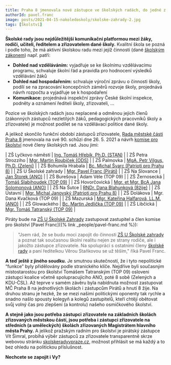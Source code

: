 ```yaml
---
title: Praha 8 jmenovala nové zástupce ve školských radách, do jedné z nich míří i náš Pavel Franc
authorId: pavel.franc
image: posts/2021-04-15-nakoledoskoly/skolske-zahrady-2.jpg
tags: [Školství]
---
```

**Školské rady jsou nejdůležitější komunikační platformou mezi žáky, rodiči, učiteli, ředitelem a zřizovatelem dané školy.** Kvalitní škola se pozná i podle toho, že má aktivní školskou radu mezi jejíž činnosti (dané [školským zákonem](https://www.zakonyprolidi.cz/cs/2004-561)) např. patří:

- **Dohled nad vzděláváním:** vyjadřuje se ke školnímu vzdělávacímu programu, schvaluje školní řád a pravidla pro hodnocení výsledků vzdělávání žáků
- **Dohled nad hospodařením:** schvaluje výroční zprávu o činnosti školy, podílí se na zpracování koncepčních záměrů rozvoje školy, projednává návrh rozpočtu a vyjadřuje se k hospodaření
- **Komunikace:** projednává inspekční zprávy České školní inspekce, podněty a oznámení řediteli školy, zřizovateli, ...

Pozice ve školských radách jsou neplacené a odměnou jejich členů (zákonných zástupců nezletilých žáků, pedagogických pracovníků školy a zřizovatele) je možnost podílet se na vzdělávací politice dané školy.

A jelikož skončilo funkční období zástupců zřizovatele, [Rada městské části  Praha 8](https://www.praha8.cz/Rada-mestske-casti-Praha-8.html) jmenovala na své 90. schůzi dne 26. 5. 2021 a návrh [komise pro školství](https://www.praha8.cz/Komise-pro-skolstvi-2018-2022.html) nové členy školských rad. Jsou jimi:

| ZŠ Lyčkovo náměstí | [Ing. Tomáš Hřebík, Ph.D. (STAN)](https://www.praha8.cz/appo/card/74/Hrebik-Tomas.html) |
| ZŠ Petra Strozziho | [Mgr. Martin Roubíček (ODS)](https://www.praha8.cz/appo/card/74/Roubicek-Martin.html) |
| ZŠ Palmovka | [MgA. Petr Vilgus, Ph.D. (Zelení)](https://www.praha8.cz/appo/card/74/Vilgus-Petr.html) |
| ZŠ Bohumila Hrabala | [Bc. Michal Švarc (Patrioti pro Prahu 8)](https://www.praha8.cz/appo/card/74/Svarc-Michal.html) |
| ZŠ U Školské zahrady | [Mgr. Pavel Franc (Piráti)](https://www.praha8.cz/appo/card/74/Franc-Pavel.html) |
| ZŠ Na Slovance | [Jan Štorek (ANO)](https://www.praha8.cz/appo/card/74/Storek-Jan.html) |
| ZŠ Burešova | Adam Véle (TOP 09) |
| ZŠ Žernosecká | [Tomáš Slabihoudek (TOP 09)](https://www.praha8.cz/appo/card/74/Slabihoudek-Tomas.html) |
| ZŠ Hovorčovická | [Mgr. et Mgr. BcA Jana Solomonová (ANO)](https://www.praha8.cz/appo/card/74/Solomonova-Jana.html) |
| ZŠ Na Šutce | [RNDr. Dana Blahunková (8žije)](https://www.praha8.cz/appo/card/74/Blahunkova-Dana.html) |
| ZŠ Ústavní | [Mgr. Michal Janovský (Patrioti pro Prahu 8)](https://www.praha8.cz/appo/card/74/Janovsky-Michal.html) |
| ZŠ Dolákova | Mgr. Dana Kvačková (TOP 09) | 
| ZŠ Mazurská | [Mgr. Kateřina Halfarová, LL.M. (ANO)](https://www.praha8.cz/appo/card/74/Halfarova-Katerina.html) |
| ZŠ Glowackého | [Bc. Martin Jedlička (TOP 09)](https://www.praha8.cz/appo/card/74/Jedlicka-Martin.html) |
| ZŠ Libčická | [Mgr. Tomáš Tatranský (TOP 09)](https://www.praha8.cz/appo/card/74/Tatransky-Tomas.html) |

Piráty bude na [ZŠ U Školské Zahrady](http://www.uskolskezahrady.cz/) zastupovat zastupitel a člen komise pro školství [Pavel Franc]({% link _people/pavel-franc.md %}):

>"Jsem rád, že se budu moci zapojit do činnosti [ZŠ U Školské zahrady](https://www.uskolskezahrady.cz/) a poznat tak současnou školní realitu nejen ze strany rodiče, ale i jakožto zástupce zřizovatele. Na spolupráci s ostatními členy [školské rady](https://www.uskolskezahrady.cz/skolska-rada/) a paní ředitelkou Věrou Staňkovou se už těším," říká Pavel Franc.

**A teď ještě z jiného soudku.** Je smutnou skutečností, že i tyto nepolitické “funkce” byly přidělovány podle stranického klíče. Nejdříve byli současným místostarostou pro školství Tomášem Tatranským (TOP 09) osloveni zástupci koalice včetně spolupracujícího ANO, poté 8 sobě (Zelených a KDU-ČSL). Až teprve v samém závěru byla nabídnuta možnost zastupovat MČ Praha 8 na jednotlivých školách i zástupcům Pirátů a hnutí 8 žije. Na druhou stranu je hezké, že se mezi našimi politickými oponenty tak rychle a snadno našlo spousty kolegyň a kolegů zastupitelů, kteří chtějí obětovat svůj volný čas pro zlepšení (a kontrolu) našeho osmičkového školství.

**A stejně jako jsou potřeba zástupci zřizovatele na základních školách zřizovaných městskou částí, jsou potřeba i zástupci zřizovatele na středních (a uměleckých) školách zřizovaných Magistrátem hlavního města Prahy.** A jelikož pražským radním pro školství je pirátský zástupce Vít Šimral, probíhá výběr zástupců za zřizovatele transparentně skrze webovou stránku [skolskeradyvpraze.cz](https://www.skolskeradyvpraze.cz/), možnost přihlásit se má každý a to bez ohledu na politickou příslušnost. 

**Nechcete se zapojit i Vy?**
